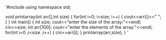 '#include<iostream>
using namespace std;


void printarray(int arr[],int size)
{
    for(int i=0; i<size; i++)
    {
        cout<<arr[i]<<" ";
    }
}
int main()
{
    int size;
    cout<<"enter the size of the array:"<<endl;
    cin>>size;
    int arr[100];
    cout<<"enter the elements of the array:"<<endl;
    for(int i=0 ;i<size ;i++)
    {
        cin>>arr[i];
    }
    printarray(arr,size);
}
'
